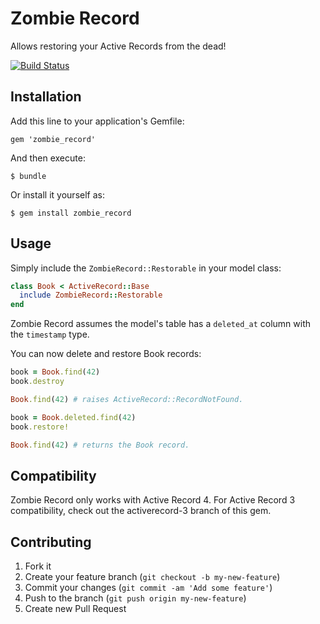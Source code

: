 # Zombie Record

Allows restoring your Active Records from the dead!

[![Build Status](https://travis-ci.org/zendesk/zombie_record.svg?branch=master)](https://travis-ci.org/zendesk/zombie_record)

## Installation

Add this line to your application's Gemfile:

    gem 'zombie_record'

And then execute:

    $ bundle

Or install it yourself as:

    $ gem install zombie_record

## Usage

Simply include the `ZombieRecord::Restorable` in your model class:

```ruby
class Book < ActiveRecord::Base
  include ZombieRecord::Restorable
end
```

Zombie Record assumes the model's table has a `deleted_at` column with the `timestamp` type.

You can now delete and restore Book records:

```ruby
book = Book.find(42)
book.destroy

Book.find(42) # raises ActiveRecord::RecordNotFound.

book = Book.deleted.find(42)
book.restore!

Book.find(42) # returns the Book record.
```

## Compatibility

Zombie Record only works with Active Record 4. For Active Record 3 compatibility, check out the activerecord-3 branch of this gem.

## Contributing

1. Fork it
2. Create your feature branch (`git checkout -b my-new-feature`)
3. Commit your changes (`git commit -am 'Add some feature'`)
4. Push to the branch (`git push origin my-new-feature`)
5. Create new Pull Request
